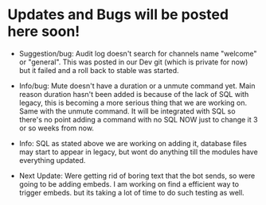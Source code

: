 # Updates and Bugs will be posted here soon!

* Suggestion/bug: Audit log doesn't search for channels name "welcome" or "general". This was posted in our Dev git (which is private for now) but it failed and a roll back to stable was started. 

* Info/bug: Mute doesn't have a duration or a unmute command yet. Main reason duration hasn't been added is because of the lack of SQL with legacy, this is becoming a more serious thing that we are working on. Same with the unmute command. It will be integrated with SQL so there's no point adding a command with no SQL NOW just to change it 3 or so weeks from now.

* Info: SQL as stated above we are working on adding it, database files may start to appear in legacy, but wont do anything till the modules have everything updated.

* Next Update: Were getting rid of boring text that the bot sends, so were going to be adding embeds. I am working on find a efficient way to trigger embeds. but its taking a lot of time to do such testing as well.
